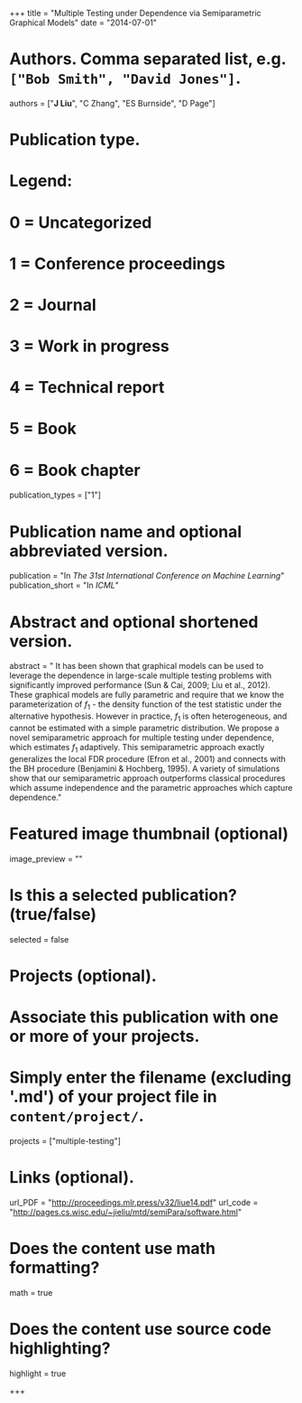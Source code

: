 +++
title = "Multiple Testing under Dependence via Semiparametric Graphical Models"
date = "2014-07-01"

# Authors. Comma separated list, e.g. `["Bob Smith", "David Jones"]`.
authors = ["__J Liu__", "C Zhang", "ES Burnside", "D Page"]

# Publication type.
# Legend:
# 0 = Uncategorized
# 1 = Conference proceedings
# 2 = Journal
# 3 = Work in progress
# 4 = Technical report
# 5 = Book
# 6 = Book chapter
publication_types = ["1"]

# Publication name and optional abbreviated version.
publication = "In *The 31st International Conference on Machine Learning*"
publication_short = "In *ICML*"

# Abstract and optional shortened version.
abstract = " It has been shown that graphical models can be used to leverage the dependence in large-scale multiple testing problems with significantly improved performance (Sun & Cai, 2009; Liu et al., 2012). These graphical models are fully parametric and require that we know the parameterization of $f_1$ - the density function of the test statistic under the alternative hypothesis. However in practice, $f_1$ is often heterogeneous, and cannot be estimated with a simple parametric distribution. We propose a novel semiparametric approach for multiple testing under dependence, which estimates $f_1$ adaptively. This semiparametric approach exactly generalizes the local FDR procedure (Efron et al., 2001) and connects with the BH procedure (Benjamini & Hochberg, 1995). A variety of simulations show that our semiparametric approach outperforms classical procedures which assume independence and the parametric approaches which capture dependence."

# Featured image thumbnail (optional)
image_preview = ""

# Is this a selected publication? (true/false)
selected = false

# Projects (optional).
#   Associate this publication with one or more of your projects.
#   Simply enter the filename (excluding '.md') of your project file in `content/project/`.
projects = ["multiple-testing"]

# Links (optional).
url_PDF = "http://proceedings.mlr.press/v32/liue14.pdf"
url_code = "http://pages.cs.wisc.edu/~jieliu/mtd/semiPara/software.html"

# Does the content use math formatting?
math = true

# Does the content use source code highlighting?
highlight = true

+++

